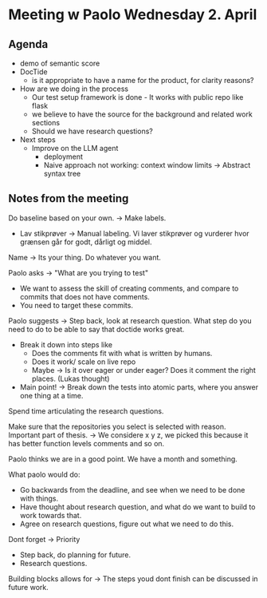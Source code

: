 # Meeting w Paolo Wednesday 2. April
## Agenda
- demo of semantic score
- DocTide
    - is it appropriate to have a name for the product, for clarity reasons?
- How are we doing in the process
    - Our test setup framework is done - It works with public repo like flask
    - we believe to have the source for the background and related work sections
    - Should we have research questions?
- Next steps
    - Improve on the LLM agent
        - deployment
        - Naive approach not working: context window limits -> Abstract syntax tree

## Notes from the meeting
Do baseline based on your own. -> Make labels.
- Lav stikprøver -> Manual labeling. Vi laver stikprøver og vurderer hvor grænsen går for godt, dårligt og middel.

Name -> Its your thing. Do whatever you want.

Paolo asks -> "What are you trying to test"
- We want to assess the skill of creating comments, and compare to commits that does not have comments.
- You need to target these commits.

Paolo suggests -> Step back, look at research question. What step do you need to do to be able to say that doctide works great.
- Break it down into steps like
  - Does the comments fit with what is written by humans.
  - Does it work/ scale on live repo
  - Maybe -> Is it over eager or under eager? Does it comment the right places. (Lukas thought)
- Main point! -> Break down the tests into atomic parts, where you answer one thing at a time.

Spend time articulating the research questions.

Make sure that the repositories you select is selected with reason.
Important part of thesis.
-> We considere x y z, we picked this because it has better function levels comments and so on.

Paolo thinks we are in a good point.
We have a month and something.

What paolo would do:
- Go backwards from the deadline, and see when we need to be done with things.
- Have thought about research question, and what do we want to build to work towards that.
- Agree on research questions, figure out what we need to do this.

Dont forget -> Priority
- Step back, do planning for future.
- Research questions.

Building blocks allows for -> The steps youd dont finish can be discussed in future work.